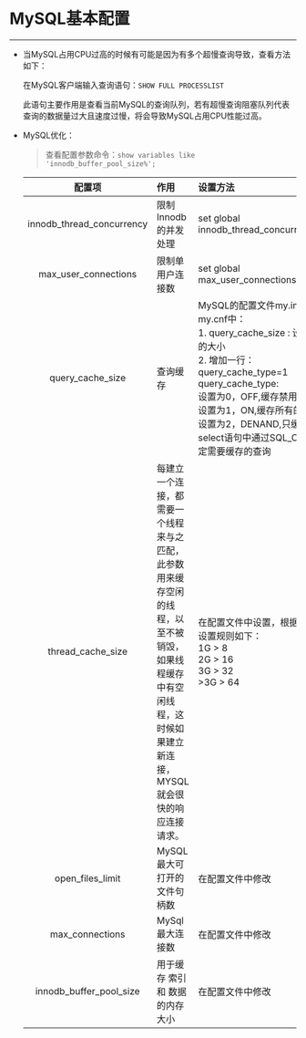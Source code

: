 # MySQL基本配置

---

- 当MySQL占用CPU过高的时候有可能是因为有多个超慢查询导致，查看方法如下：

  在MySQL客户端输入查询语句：`SHOW FULL PROCESSLIST`

  此语句主要作用是查看当前MySQL的查询队列，若有超慢查询阻塞队列代表查询的数据量过大且速度过慢，将会导致MySQL占用CPU性能过高。

- MySQL优化：

  > 查看配置参数命令：`show variables like 'innodb_buffer_pool_size%';`

  |          配置项           | 作用                                                         | 设置方法                                                     |
  | :-----------------------: | :----------------------------------------------------------- | :----------------------------------------------------------- |
  | innodb_thread_concurrency | 限制Innodb的并发处理                                         | set global innodb_thread_concurrency=16;                     |
  |   max_user_connections    | 限制单用户连接数                                             | set global max_user_connections=500;                         |
  |     query_cache_size      | 查询缓存                                                     | MySQL的配置文件my.ini或my.cnf中：<br />1.   query_cache_size : 设置为具体的大小<br />2.  增加一行：query_cache_type=1<br />query_cache_type:<br />设置为0，OFF,缓存禁用 <br />设置为1，ON,缓存所有的结果 <br />设置为2，DENAND,只缓存在select语句中通过SQL_CACHE指定需要缓存的查询 |
  |     thread_cache_size     | 每建立一个连接，都需要一个线程来与之匹配，此参数用来缓存空闲的线程，以至不被销毁，如果线程缓存中有空闲线程，这时候如果建立新连接，MYSQL就会很快的响应连接请求。 | 在配置文件中设置，根据物理内存设置规则如下：  <br />1G  > 8 <br />2G  > 16 <br />3G  > 32 <br />>3G  > 64 |
  |     open_files_limit      | MySQL最大可打开的文件句柄数                                  | 在配置文件中修改                                             |
  |      max_connections      | MySql最大连接数                                              | 在配置文件中修改                                             |
  |  innodb_buffer_pool_size  | 用于缓存 索引 和 数据的内存大小                              | 在配置文件中修改                                             |

  
